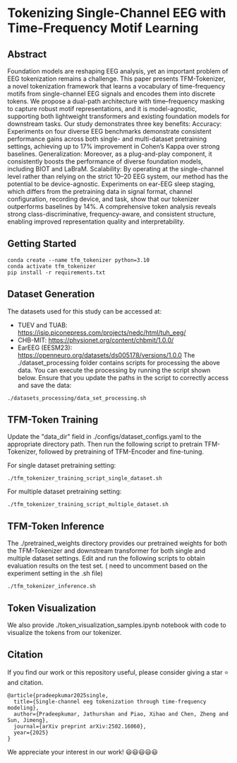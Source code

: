 # Tokenizing Single-Channel EEG with Time-Frequency Motif Learning

## Abstract
Foundation models are reshaping EEG analysis, yet an important problem of EEG tokenization remains a challenge. This paper presents TFM-Tokenizer, a novel tokenization framework that learns a vocabulary of time-frequency motifs from single-channel EEG signals and encodes them into discrete tokens. We propose a dual-path architecture with time–frequency masking to capture robust motif representations, and it is model-agnostic, supporting both lightweight transformers and existing foundation models for downstream tasks. Our study demonstrates three key benefits:
Accuracy: Experiments on four diverse EEG benchmarks demonstrate consistent performance gains across both single- and multi-dataset pretraining settings, achieving up to 17% improvement in Cohen’s Kappa over strong baselines. Generalization: Moreover, as a plug-and-play component, it consistently boosts the performance of diverse foundation models, including BIOT and LaBraM. Scalability: By operating at the single-channel level rather than relying on the strict 10–20 EEG system, our method has the potential to be device-agnostic. Experiments on ear-EEG sleep staging, which differs from the pretraining data in signal format, channel configuration, recording device, and task, show that our tokenizer outperforms baselines by 14%. A comprehensive token analysis reveals strong class-discriminative, frequency-aware, and consistent structure, enabling improved representation quality and interpretability.

## Getting Started
```
conda create --name tfm_tokenizer python=3.10
conda activate tfm_tokenizer
pip install -r requirements.txt
```

## Dataset Generation
The datasets used for this study can be accessed at:
  - TUEV and TUAB: https://isip.piconepress.com/projects/nedc/html/tuh_eeg/
  - CHB-MIT: https://physionet.org/content/chbmit/1.0.0/
  - EarEEG (EESM23): https://openneuro.org/datasets/ds005178/versions/1.0.0
The ./dataset_processing folder contains scripts for processing the above data. You can execute the processing by running the script shown below. Ensure that you update the paths in the script to correctly access and save the data:
```
./datasets_processing/data_set_processing.sh
```

## TFM-Token Training
Update the "data_dir" field in ./configs/dataset_configs.yaml to the appropriate directory path. Then run the following script to pretrain TFM-Tokenizer, followed by pretraining of TFM-Encoder and fine-tuning. 

For single dataset pretraining setting:
```
./tfm_tokenizer_training_script_single_dataset.sh
```

For multiple dataset pretraining setting:
```
./tfm_tokenizer_training_script_multiple_dataset.sh
```

## TFM-Token Inference
The ./pretrained_weights directory provides our pretrained weights for both the TFM-Tokenizer and downstream transformer for both single and multiple dataset settings. Edit and run the following scripts to obtain evaluation results on the test set. ( need to uncomment based on the experiment setting in the .sh file)
```
./tfm_tokenizer_inference.sh
```

## Token Visualization
We also provide ./token_visualization_samples.ipynb notebook with code to visualize the tokens from our tokenizer.

## Citation
If you find our work or this repository useful, please consider giving a star ⭐ and citation.
```
@article{pradeepkumar2025single,
  title={Single-channel eeg tokenization through time-frequency modeling},
  author={Pradeepkumar, Jathurshan and Piao, Xihao and Chen, Zheng and Sun, Jimeng},
  journal={arXiv preprint arXiv:2502.16060},
  year={2025}
}
```

We appreciate your interest in our work! 😃😃😃😃😃


